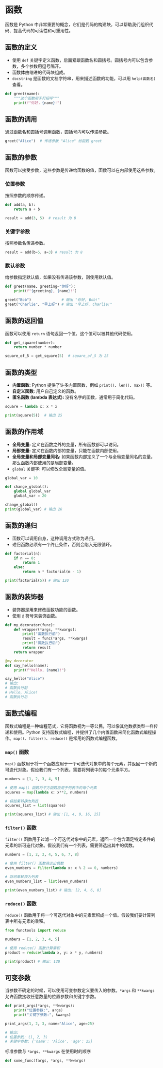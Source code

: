 # 函数

函数是 Python 中非常重要的概念，它们是代码的构建块，可以帮助我们组织代码、提高代码的可读性和可重用性。

## 函数的定义

- 使用 `def` 关键字定义函数，后面紧跟函数名和圆括号。圆括号内可以包含参数，多个参数用逗号隔开。
- 函数体由缩进的代码块组成。
- `docstring` 是函数的文档字符串，用来描述函数的功能，可以用 `help(函数名)` 查看。

```python
def greet(name):
    """这个函数用于打招呼"""
    print(f"你好，{name}!")
```

## 函数的调用

通过函数名和圆括号调用函数，圆括号内可以传递参数。

```python
greet("Alice")  # 传递参数 "Alice" 给函数 greet
```

## 函数的参数

函数可以接受参数，这些参数是传递给函数的值，函数可以在内部使用这些参数。

### 位置参数

按照参数的顺序传递。

```python
def add(a, b):
    return a + b

result = add(3, 5)  # result 为 8
```

### 关键字参数

按照参数名传递参数。

```python
result = add(b=5, a=3) # result 为 8
```

### 默认参数

给参数指定默认值，如果没有传递该参数，则使用默认值。

```python
def greet(name, greeting="你好"):
    print(f"{greeting}, {name}!")

greet("Bob")              # 输出 "你好, Bob!"
greet("Charlie", "早上好") # 输出 "早上好, Charlie!"
```

## 函数的返回值

函数可以使用 `return` 语句返回一个值，这个值可以被其他代码使用。

```python
def get_square(number):
    return number * number

square_of_5 = get_square(5)  # square_of_5 为 25
```

## 函数的类型

- **内置函数:** Python 提供了许多内置函数，例如 `print()`、`len()`、`max()` 等。
- **自定义函数:** 用户自己定义的函数。
- **匿名函数 (lambda 表达式):** 没有名字的函数，通常用于简化代码。

```python
square = lambda x: x * x

print(square(5))  # 输出 25
```

## 函数的作用域

- **全局变量:** 定义在函数之外的变量，所有函数都可以访问。
- **局部变量:** 定义在函数内部的变量，只能在函数内部使用。
- **全局变量和局部变量同名:** 如果函数内部定义了一个与全局变量同名的变量，那么函数内部使用的是局部变量。
- `global` 关键字: 可以修改全局变量的值。

```python
global_var = 10

def change_global():
    global global_var 
    global_var = 20

change_global()
print(global_var) # 输出 20
```

## 函数的递归

- 函数可以调用自身，这种调用方式称为递归。
- 递归函数必须有一个终止条件，否则会陷入无限循环。

```python
def factorial(n):
    if n == 0:
        return 1
    else:
        return n * factorial(n - 1)

print(factorial(5)) # 输出 120
```

## 函数的装饰器

- 装饰器是用来修改函数功能的函数。
- 使用 `@` 符号来装饰函数。

```python
def my_decorator(func):
    def wrapper(*args, **kwargs):
        print("函数执行前")
        result = func(*args, **kwargs)
        print("函数执行后")
        return result
    return wrapper

@my_decorator
def say_hello(name):
    print(f"Hello, {name}!")

say_hello("Alice") 
# 输出:
# 函数执行前
# Hello, Alice!
# 函数执行后
```

## 函数式编程

函数式编程是一种编程范式，它将函数视为一等公民，可以像其他数据类型一样传递和使用。Python 支持函数式编程，并提供了几个内置函数来简化函数式编程操作。`map()`、`filter()`、`reduce()` 是常用的函数式编程函数。

### `map()` 函数

`map()` 函数用于将一个函数应用于一个可迭代对象中的每个元素，并返回一个新的可迭代对象。假设我们有一个列表，需要将列表中的每个元素平方。

```python
numbers = [1, 2, 3, 4, 5]

# 使用 map() 函数将平方函数应用于列表中的每个元素
squares = map(lambda x: x**2, numbers)

# 将结果转换为列表
squares_list = list(squares)

print(squares_list) # 输出：[1, 4, 9, 16, 25]
```

### `filter()` 函数

`filter()` 函数用于过滤一个可迭代对象中的元素，返回一个包含满足特定条件的元素的新可迭代对象。假设我们有一个列表，需要筛选出其中的偶数。

```python
numbers = [1, 2, 3, 4, 5, 6, 7, 8]

# 使用 filter() 函数筛选出偶数
even_numbers = filter(lambda x: x % 2 == 0, numbers)

# 将结果转换为列表
even_numbers_list = list(even_numbers)

print(even_numbers_list) # 输出: [2, 4, 6, 8]
```

### `reduce()` 函数

`reduce()` 函数用于将一个可迭代对象中的元素累积成一个值。假设我们要计算列表中所有元素的乘积。

```python
from functools import reduce

numbers = [1, 2, 3, 4, 5]

# 使用 reduce() 函数计算乘积
product = reduce(lambda x, y: x * y, numbers)

print(product) # 输出: 120
```

## 可变参数

当参数不确定的时候，可以使用可变参数定义要传入的参数。`*args` 和 `**kwargs` 允许函数接收任意数量的位置参数和关键字参数。

```python
def print_args(*args, **kwargs):
    print("位置参数:", args)
    print("关键字参数:", kwargs)

print_args(1, 2, 3, name="Alice", age=25)

# 输出:
# 位置参数: (1, 2, 3)
# 关键字参数: {'name': 'Alice', 'age': 25}
```

标准参数与 `*args`、`**kwargs` 在使用时的顺序

```python
def some_func(fargs, *args, **kwargs)
```

